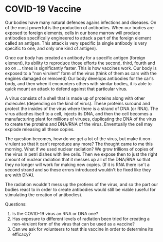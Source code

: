 # COVID-19 Vaccine

Our bodies have many natural defences agains infections and diseases.  On of the most powerful is the production of antibodies.  When our bodies are exposed to foreign elements, cells in our bone marrow will produce antibodies specifically engineered to attack a part of the foreign element called an antigen.  This attack is very specific (a single antibody is very specific to  one, and only one kind of antigen).  

Once our body has created an antibody for a specific antigen (foreign element), its ability to reproduce those efforts the second, third, fourth and so on ... times is significantly faster.  This is how vaccines work.  Our body is exposed to a "non virulent" form of the virus (think of them as cars with the engines damaged or removed)  Our body develops antibodies for the car's body, and then when it encounters others with similar bodies, it is able to quick mount an attack to defend against that particular virus.

A virus consists of a shell that is made up of proteins along with other molecules (depending on the kind of virus).  These proteins suround and protect the insides of the virus where there is a strand of DNA (or RNA).  The virus attaches itself to a cell, injects its DNA, and then the cell becomes a manufacturing plant for millions of viruses, duplicating the DNA of the virus to create the proteins and DNA/RNA of the virus.  Enventually the cell may explode releasing all these copies.

The question becomes, how do we get a lot of the virus, but make it non-virulent so that it can't reproduce any more?  The thought came to me this morning.  What if we used nuclear radiation?  We grow trillions of copies of the virus in petri dishes with live cells.  Then we expose then to just the right amount of nuclear radiation that it messes up all of the DNA/RNA so that they no longer will work for making new copies.  (If it is RNA there isn't a second strand and so these errors introduced wouldn't be fixed like they are with DNA).  

The radiation wouldn't mess up the protiens of the virus, and so the part our bodies react to in order to create antibodies would still be viable (useful for stimulating the creation of antibodies).

Questions:  
1. Is the COVID-19 virus an RNA or DNA one?
2. Has exposure to different levels of radiation been tried for creating a non-virulent form of the virus that can be used as a vaccine?
3. Can we ask for volunteers to test this vaccine in order to determine its efficacy?
